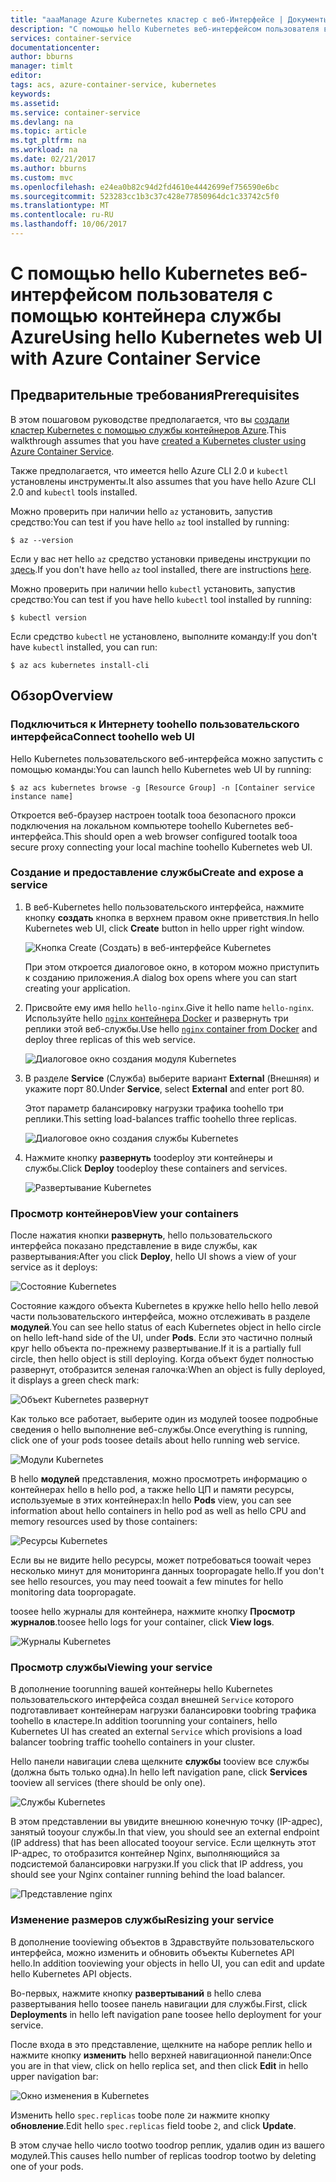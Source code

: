 ```yaml
---
title: "aaaManage Azure Kubernetes кластер с веб-Интерфейсе | Документы Microsoft"
description: "С помощью hello Kubernetes веб-интерфейсом пользователя в службе контейнера Azure"
services: container-service
documentationcenter: 
author: bburns
manager: timlt
editor: 
tags: acs, azure-container-service, kubernetes
keywords: 
ms.assetid: 
ms.service: container-service
ms.devlang: na
ms.topic: article
ms.tgt_pltfrm: na
ms.workload: na
ms.date: 02/21/2017
ms.author: bburns
ms.custom: mvc
ms.openlocfilehash: e24ea0b82c94d2fd4610e4442699ef756590e6bc
ms.sourcegitcommit: 523283cc1b3c37c428e77850964dc1c33742c5f0
ms.translationtype: MT
ms.contentlocale: ru-RU
ms.lasthandoff: 10/06/2017
---
```

# <a name="using-hello-kubernetes-web-ui-with-azure-container-service"></a><span data-ttu-id="13fbf-103">С помощью hello Kubernetes веб-интерфейсом пользователя с помощью контейнера службы Azure</span><span class="sxs-lookup"><span data-stu-id="13fbf-103">Using hello Kubernetes web UI with Azure Container Service</span></span>

## <a name="prerequisites"></a><span data-ttu-id="13fbf-104">Предварительные требования</span><span class="sxs-lookup"><span data-stu-id="13fbf-104">Prerequisites</span></span>
<span data-ttu-id="13fbf-105">В этом пошаговом руководстве предполагается, что вы [создали кластер Kubernetes с помощью службы контейнеров Azure](container-service-kubernetes-walkthrough.md).</span><span class="sxs-lookup"><span data-stu-id="13fbf-105">This walkthrough assumes that you have [created a Kubernetes cluster using Azure Container Service](container-service-kubernetes-walkthrough.md).</span></span>


<span data-ttu-id="13fbf-106">Также предполагается, что имеется hello Azure CLI 2.0 и `kubectl` установлены инструменты.</span><span class="sxs-lookup"><span data-stu-id="13fbf-106">It also assumes that you have hello Azure CLI 2.0 and `kubectl` tools installed.</span></span>

<span data-ttu-id="13fbf-107">Можно проверить при наличии hello `az` установить, запустив средство:</span><span class="sxs-lookup"><span data-stu-id="13fbf-107">You can test if you have hello `az` tool installed by running:</span></span>

```console
$ az --version
```

<span data-ttu-id="13fbf-108">Если у вас нет hello `az` средство установки приведены инструкции по [здесь](https://github.com/azure/azure-cli#installation).</span><span class="sxs-lookup"><span data-stu-id="13fbf-108">If you don't have hello `az` tool installed, there are instructions [here](https://github.com/azure/azure-cli#installation).</span></span>

<span data-ttu-id="13fbf-109">Можно проверить при наличии hello `kubectl` установить, запустив средство:</span><span class="sxs-lookup"><span data-stu-id="13fbf-109">You can test if you have hello `kubectl` tool installed by running:</span></span>

```console
$ kubectl version
```

<span data-ttu-id="13fbf-110">Если средство `kubectl` не установлено, выполните команду:</span><span class="sxs-lookup"><span data-stu-id="13fbf-110">If you don't have `kubectl` installed, you can run:</span></span>

```console
$ az acs kubernetes install-cli
```

## <a name="overview"></a><span data-ttu-id="13fbf-111">Обзор</span><span class="sxs-lookup"><span data-stu-id="13fbf-111">Overview</span></span>

### <a name="connect-toohello-web-ui"></a><span data-ttu-id="13fbf-112">Подключиться к Интернету toohello пользовательского интерфейса</span><span class="sxs-lookup"><span data-stu-id="13fbf-112">Connect toohello web UI</span></span>
<span data-ttu-id="13fbf-113">Hello Kubernetes пользовательского веб-интерфейса можно запустить с помощью команды:</span><span class="sxs-lookup"><span data-stu-id="13fbf-113">You can launch hello Kubernetes web UI by running:</span></span>

```console
$ az acs kubernetes browse -g [Resource Group] -n [Container service instance name]
```

<span data-ttu-id="13fbf-114">Откроется веб-браузер настроен tootalk tooa безопасного прокси подключения на локальном компьютере toohello Kubernetes веб-интерфейса.</span><span class="sxs-lookup"><span data-stu-id="13fbf-114">This should open a web browser configured tootalk tooa secure proxy connecting your local machine toohello Kubernetes web UI.</span></span>

### <a name="create-and-expose-a-service"></a><span data-ttu-id="13fbf-115">Создание и предоставление службы</span><span class="sxs-lookup"><span data-stu-id="13fbf-115">Create and expose a service</span></span>
1. <span data-ttu-id="13fbf-116">В веб-Kubernetes hello пользовательского интерфейса, нажмите кнопку **создать** кнопка в верхнем правом окне приветствия.</span><span class="sxs-lookup"><span data-stu-id="13fbf-116">In hello Kubernetes web UI, click **Create** button in hello upper right window.</span></span>

    ![Кнопка Create (Создать) в веб-интерфейсе Kubernetes](./media/container-service-kubernetes-ui/create.png)

    <span data-ttu-id="13fbf-118">При этом откроется диалоговое окно, в котором можно приступить к созданию приложения.</span><span class="sxs-lookup"><span data-stu-id="13fbf-118">A dialog box opens where you can start creating your application.</span></span>

2. <span data-ttu-id="13fbf-119">Присвойте ему имя hello `hello-nginx`.</span><span class="sxs-lookup"><span data-stu-id="13fbf-119">Give it hello name `hello-nginx`.</span></span> <span data-ttu-id="13fbf-120">Используйте hello [ `nginx` контейнера Docker](https://hub.docker.com/_/nginx/) и развернуть три реплики этой веб-службы.</span><span class="sxs-lookup"><span data-stu-id="13fbf-120">Use hello [`nginx` container from Docker](https://hub.docker.com/_/nginx/) and deploy three replicas of this web service.</span></span>

    ![Диалоговое окно создания модуля Kubernetes](./media/container-service-kubernetes-ui/nginx.png)

3. <span data-ttu-id="13fbf-122">В разделе **Service** (Служба) выберите вариант **External** (Внешняя) и укажите порт 80.</span><span class="sxs-lookup"><span data-stu-id="13fbf-122">Under **Service**, select **External** and enter port 80.</span></span>

    <span data-ttu-id="13fbf-123">Этот параметр балансировку нагрузки трафика toohello три реплики.</span><span class="sxs-lookup"><span data-stu-id="13fbf-123">This setting load-balances traffic toohello three replicas.</span></span>

    ![Диалоговое окно создания службы Kubernetes](./media/container-service-kubernetes-ui/service.png)

4. <span data-ttu-id="13fbf-125">Нажмите кнопку **развернуть** toodeploy эти контейнеры и службы.</span><span class="sxs-lookup"><span data-stu-id="13fbf-125">Click **Deploy** toodeploy these containers and services.</span></span>

    ![Развертывание Kubernetes](./media/container-service-kubernetes-ui/deploy.png)

### <a name="view-your-containers"></a><span data-ttu-id="13fbf-127">Просмотр контейнеров</span><span class="sxs-lookup"><span data-stu-id="13fbf-127">View your containers</span></span>
<span data-ttu-id="13fbf-128">После нажатия кнопки **развернуть**, hello пользовательского интерфейса показано представление в виде службы, как развертывания:</span><span class="sxs-lookup"><span data-stu-id="13fbf-128">After you click **Deploy**, hello UI shows a view of your service as it deploys:</span></span>

![Состояние Kubernetes](./media/container-service-kubernetes-ui/status.png)

<span data-ttu-id="13fbf-130">Состояние каждого объекта Kubernetes в кружке hello hello hello левой части пользовательского интерфейса, можно отслеживать в разделе **модулей**.</span><span class="sxs-lookup"><span data-stu-id="13fbf-130">You can see hello status of each Kubernetes object in hello circle on hello left-hand side of the UI, under **Pods**.</span></span> <span data-ttu-id="13fbf-131">Если это частично полный круг hello объекта по-прежнему развертывание.</span><span class="sxs-lookup"><span data-stu-id="13fbf-131">If it is a partially full circle, then hello object is still deploying.</span></span> <span data-ttu-id="13fbf-132">Когда объект будет полностью развернут, отобразится зеленая галочка:</span><span class="sxs-lookup"><span data-stu-id="13fbf-132">When an object is fully deployed, it displays a green check mark:</span></span>

![Объект Kubernetes развернут](./media/container-service-kubernetes-ui/deployed.png)

<span data-ttu-id="13fbf-134">Как только все работает, выберите один из модулей toosee подробные сведения о hello выполнение веб-службы.</span><span class="sxs-lookup"><span data-stu-id="13fbf-134">Once everything is running, click one of your pods toosee details about hello running web service.</span></span>

![Модули Kubernetes](./media/container-service-kubernetes-ui/pods.png)

<span data-ttu-id="13fbf-136">В hello **модулей** представления, можно просмотреть информацию о контейнерах hello в hello pod, а также hello ЦП и памяти ресурсы, используемые в этих контейнерах:</span><span class="sxs-lookup"><span data-stu-id="13fbf-136">In hello **Pods** view, you can see information about hello containers in hello pod as well as hello CPU and memory resources used by those containers:</span></span>

![Ресурсы Kubernetes](./media/container-service-kubernetes-ui/resources.png)

<span data-ttu-id="13fbf-138">Если вы не видите hello ресурсы, может потребоваться toowait через несколько минут для мониторинга данных toopropagate hello.</span><span class="sxs-lookup"><span data-stu-id="13fbf-138">If you don't see hello resources, you may need toowait a few minutes for hello monitoring data toopropagate.</span></span>

<span data-ttu-id="13fbf-139">toosee hello журналы для контейнера, нажмите кнопку **Просмотр журналов**.</span><span class="sxs-lookup"><span data-stu-id="13fbf-139">toosee hello logs for your container, click **View logs**.</span></span>

![Журналы Kubernetes](./media/container-service-kubernetes-ui/logs.png)

### <a name="viewing-your-service"></a><span data-ttu-id="13fbf-141">Просмотр службы</span><span class="sxs-lookup"><span data-stu-id="13fbf-141">Viewing your service</span></span>
<span data-ttu-id="13fbf-142">В дополнение toorunning вашей контейнеры hello Kubernetes пользовательского интерфейса создал внешней `Service` которого подготавливает контейнерам нагрузки балансировки toobring трафика toohello в кластере.</span><span class="sxs-lookup"><span data-stu-id="13fbf-142">In addition toorunning your containers, hello Kubernetes UI has created an external `Service` which provisions a load balancer toobring traffic toohello containers in your cluster.</span></span>

<span data-ttu-id="13fbf-143">Hello панели навигации слева щелкните **службы** tooview все службы (должна быть только одна).</span><span class="sxs-lookup"><span data-stu-id="13fbf-143">In hello left navigation pane, click **Services** tooview all services (there should be only one).</span></span>

![Службы Kubernetes](./media/container-service-kubernetes-ui/service-deployed.png)

<span data-ttu-id="13fbf-145">В этом представлении вы увидите внешнюю конечную точку (IP-адрес), занятый tooyour службы.</span><span class="sxs-lookup"><span data-stu-id="13fbf-145">In that view, you should see an external endpoint (IP address) that has been allocated tooyour service.</span></span>
<span data-ttu-id="13fbf-146">Если щелкнуть этот IP-адрес, то отобразится контейнер Nginx, выполняющийся за подсистемой балансировки нагрузки.</span><span class="sxs-lookup"><span data-stu-id="13fbf-146">If you click that IP address, you should see your Nginx container running behind the load balancer.</span></span>

![Представление nginx](./media/container-service-kubernetes-ui/nginx-page.png)

### <a name="resizing-your-service"></a><span data-ttu-id="13fbf-148">Изменение размеров службы</span><span class="sxs-lookup"><span data-stu-id="13fbf-148">Resizing your service</span></span>
<span data-ttu-id="13fbf-149">В дополнение tooviewing объектов в Здравствуйте пользовательского интерфейса, можно изменить и обновить объекты Kubernetes API hello.</span><span class="sxs-lookup"><span data-stu-id="13fbf-149">In addition tooviewing your objects in hello UI, you can edit and update hello Kubernetes API objects.</span></span>

<span data-ttu-id="13fbf-150">Во-первых, нажмите кнопку **развертываний** в hello слева развертывания hello toosee панель навигации для службы.</span><span class="sxs-lookup"><span data-stu-id="13fbf-150">First, click **Deployments** in hello left navigation pane toosee hello deployment for your service.</span></span>

<span data-ttu-id="13fbf-151">После входа в это представление, щелкните на наборе реплик hello и нажмите кнопку **изменить** hello верхней навигационной панели:</span><span class="sxs-lookup"><span data-stu-id="13fbf-151">Once you are in that view, click on hello replica set, and then click **Edit** in hello upper navigation bar:</span></span>

![Окно изменения в Kubernetes](./media/container-service-kubernetes-ui/edit.png)

<span data-ttu-id="13fbf-153">Изменить hello `spec.replicas` toobe поле `2`и нажмите кнопку **обновление**.</span><span class="sxs-lookup"><span data-stu-id="13fbf-153">Edit hello `spec.replicas` field toobe `2`, and click **Update**.</span></span>

<span data-ttu-id="13fbf-154">В этом случае hello число tootwo toodrop реплик, удалив один из вашего модулей.</span><span class="sxs-lookup"><span data-stu-id="13fbf-154">This causes hello number of replicas toodrop tootwo by deleting one of your pods.</span></span>

 

